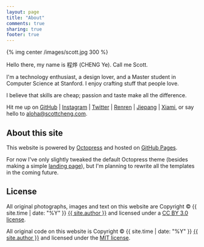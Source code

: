 ```yaml
---
layout: page
title: "About"
comments: true
sharing: true
footer: true
---
```


{% img center /images/scott.jpg 300 %}

Hello there, my name is 程烨 (CHENG Ye). Call me Scott.

I'm a technology enthusiast, a design lover, and a Master student in Computer Science at Stanford. I enjoy crafting stuff that people love.

I believe that skills are cheap; passion and taste make all the difference.

Hit me up on
<span class="social-link" style="color:#000">[GitHub](https://github.com/scottcheng)</span> |
<span class="social-link" style="color:#a37559">[Instagram](http://instagram.com/scottcheng)</span> |
<span class="social-link" style="color:#4fd3ff">[Twitter](https://twitter.com/sctcheng)</span> |
<span class="social-link" style="color:#005eac">[Renren](http://www.renren.com/scott_cheng)</span> |
<span class="social-link" style="color:#dd3d31">[Jiepang](http://jiepang.com/user/263566308)</span> |
<span class="social-link" style="color:#f50">[Xiami](http://www.xiami.com/u/1920321)</span>,
or say hello to <span class="social-link" style="color:#e14f44"><aloha@scottcheng.com></span>.


About this site
---

This website is powered by [Octopress](http://octopress.org) and hosted on [GitHub Pages](http://pages.github.com/).

For now I've only slightly tweaked the default Octopress theme (besides making a simple [landing page](/)), but I'm planning to rewrite all the templates in the coming future.


License
---

All original photographs, images and text on this website are Copyright &copy; {{ site.time | date: "%Y" }} [{{ site.author }}](http://scottcheng.com/) and licensed under a [CC BY 3.0 license](http://creativecommons.org/licenses/by/3.0/).

All original code on this website is Copyright &copy; {{ site.time | date: "%Y" }} [{{ site.author }}](http://scottcheng.com/) and licensed under the [MIT license](http://opensource.org/comment/935).

<script src='/javascripts/libs/jquery.min.js'></script>
<script>
$.noConflict();
jQuery(function($) {
  $('.social-link').click(function() {
    _gaq.push(['_trackEvent', 'About', 'Connect', $(this).text()]);
  });
});
</script>